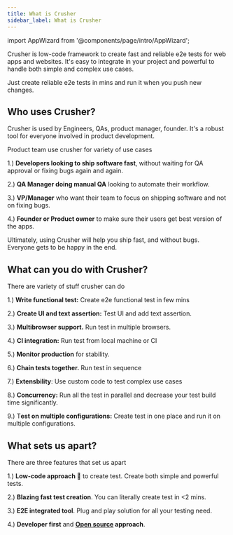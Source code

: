 ```yaml
---
title: What is Crusher
sidebar_label: What is Crusher
---
```


import AppWizard from '@components/page/intro/AppWizard';

<head>
  <title>What is Crusher?</title>
  <meta
    name="description"
    content="How crusher works? How it's different from other solutions like playwright, selenium, cypress?"
  />
</head>

Crusher is low-code framework to create fast and reliable e2e tests for web apps and websites.
It's easy to integrate in your project and powerful to handle both simple and complex use cases.

Just create reliable e2e tests in mins and run it when you push new changes.



## Who uses Crusher?
Crusher is used by Engineers, QAs, product manager, founder. It's a robust tool for everyone involved in product development.



Product team use crusher for variety of use cases


1.) **Developers looking to ship software fast**, without waiting for QA approval or fixing bugs again and again.



2.) **QA Manager doing manual QA** looking to automate their workflow.



3.) **VP/Manager** who want their team to focus on shipping software and not on fixing bugs.



4.) **Founder or Product owner** to make sure their users get best version of the apps.

Ultimately, using Crusher will help you ship fast, and without bugs. Everyone gets to be happy in the end.

## What can you do with Crusher?

There are variety of stuff crusher can do

1.) **Write functional test:** Create e2e functional test in few mins

2.) **Create UI and text assertion:** Test UI and add text assertion.

3.) **Multibrowser support.** Run test in multiple browsers.

4.) **CI integration:** Run test from local machine or CI

5.) **Monitor production** for stability.

6.) **Chain tests together.** Run test in sequence

7.) **Extensbility**: Use custom code to test complex use cases

8.) **Concurrency:** Run all the test in parallel and decrease your test build time significantly.

9.) T**est on multiple configurations:** Create test in one place and run it on multiple configurations.


## What sets us apart?

There are three features that set us apart

1.) **Low-code approach 🎯** to create test. Create both simple and powerful tests.

2.) **Blazing fast test creation**. You can literally create test in <2 mins.

3.) **E2E integrated tool**. Plug and play solution for all your testing need.

4.) **Developer first** and **[Open source](https://github.com/crusherdev/crusher) approach**.